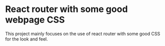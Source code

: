 # React router with some good webpage CSS
This project mainly focuses on the use of react router with some good CSS for the look and feel.
